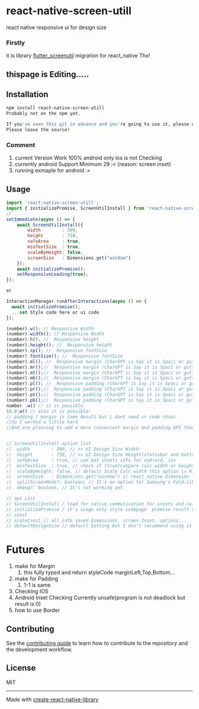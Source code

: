# react-native-screen-utill

react native responsive ui for design size

### Firstly
 it is library [flutter_screenutil](https://pub.dev/packages/flutter_screenutil) migration for react_native
Thx!
## thispage is Editing.....
## Installation

```sh
npm install react-native-screen-utill
Probably not on the npm yet.

If you've seen this git in advance and you're going to use it, please use the code yourself.
Please leave the source!
```
### Comment
1. current Version Work 100% android only ios is not Checking
2. currently android Support Minimum 29 :< (reason: screen inset)
3. running exmaple for android :>
## Usage

```js
import 'react-native-screen-utill';
import { initializePromise, ScreenUtilInstall } from 'react-native-screen-utill';
// ...
setImmediate(async () => {
    await ScreenUtilInstall({
        width        : 390,
        height       : 750,
        safeArea     : true,
        minTextSize  : true,
        scaleByHeight: false,
        screenSize   : Dimensions.get("window")
    });
    await initializePromise();
    setResponsiveLoading(true);
});

or

InteractionManager.runAfterInteractions(async () => {
  await initializePromise();
  ...set Style code here or ui code
});

(number).w(); // Responsive Width
(number).width(); // Responsive Width
(number).h(); //  Responsive height
(number).height(); //  Responsive height
(number).sp(); //  Responsive fontSize
(number).fontSize(); //  Responsive fontSize
(number).ml(); //  Responsive margin (CharGPT is Say it is Spaci or gutter :D)
(number).mr();//  Responsive margin (CharGPT is Say it is Spaci or gutter :D)
(number).mt();//  Responsive margin (CharGPT is Say it is Spaci or gutter :D)
(number).mb();//  Responsive margin (CharGPT is Say it is Spaci or gutter :D)
(number).pl(); //  Responsive padding (CharGPT is Say it is Spaci or gutter :D)
(number).pr();//  Responsive padding (CharGPT is Say it is Spaci or gutter :D)
(number).pt();//  Responsive padding (CharGPT is Say it is Spaci or gutter :D)
(number).pb();//  Responsive padding (CharGPT is Say it is Spaci or gutter :D)
number .w() // it is possible
10.0.w() // also it is possible!
// padding / margin is Same Result but i dont need ur code chaos
//So I worked a little hard
//And are planning to add a more convenient margin and padding API than this in the future


// ScreenUtilInstall option list
//  width        : 390, // << UI Design Size Width
//  height       : 750, // << UI Design Size Height(statusbar and bottom inset removed size)
//  safeArea     : true, // use Get insets info for android, ios
//  minTextSize  : true, // check if (true)campare calc width or height for minimum (false)
//  scaleByHeight: false, // default Scale Calc width this option is Hight calc
//  screenSize   : Dimensions.get("window") // react_native Dimension
//  splitScreenMode?: boolean; // It's an option for Samsung's Fold-like phones this option height lock maximum 700
//  debug?: boolean, // It's not working yet

// api List
// ScreenUtilInstall / load for native commutication for insets and calc responsive Style it is promise result void
// initializePromise / it's usage only style codepage  promise result void
// const
// scaleConst // all info saved Dimensions, screen Inset, options...
// defaultDesignSize // default Setting but I don't recommend using it
```

# Futures
1. make for Margin
   1. this fully typed and return styleCode marginLeft,Top,Bottom...
2. make for Padding
   1. 1-1 is same
3. Checking IOS
4. Android Inset Checking Currently unsafe(program is not deadlock but result is 0)
5. how to use Border
## Contributing

See the [contributing guide](CONTRIBUTING.md) to learn how to contribute to the repository and the development workflow.

## License

MIT

---

Made with [create-react-native-library](https://github.com/callstack/react-native-builder-bob)
